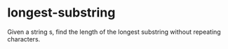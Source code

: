 # longest-substring

Given a string s, find the length of the longest substring without repeating characters.

